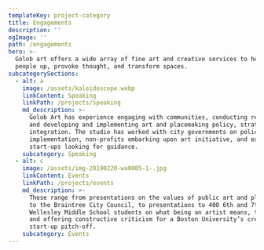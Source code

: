 ```yaml
---
templateKey: project-category
title: Engagements
description: ''
ogImage: ''
path: /engagements
hero: >-
  Golob art offers a wide array of fine art and creative services to help lift
  people up, provoke thought, and transform spaces. 
subcategorySections:
  - alt: a
    image: /assets/kaleidoscope.webp
    linkContent: Speaking
    linkPath: /projects/speaking
    md_description: >-
      Golob Art has experience engaging with communities, conducting research,
      and developing and implementing art and placemaking policy, strategy, and
      integration. The studio has worked with city governments on policy and
      implementation, non-profits embarking upon art initiative, and early stage
      start-ups looking for guidance.
    subcategory: Speaking
  - alt: c
    image: /assets/img-20190220-wa0005-1-.jpg
    linkContent: Events
    linkPath: /projects/events
    md_description: >-
      These range from presentations on the values of public art and placemaking
      to the Braintree City Council, to presentations to 400 6th and 7th grade
      Wellesley Middle School students on what being an artist means, to judging
      and offering constructive criticism for a Boston University’s creative
      start-up pitch-off.
    subcategory: Events
---
```


